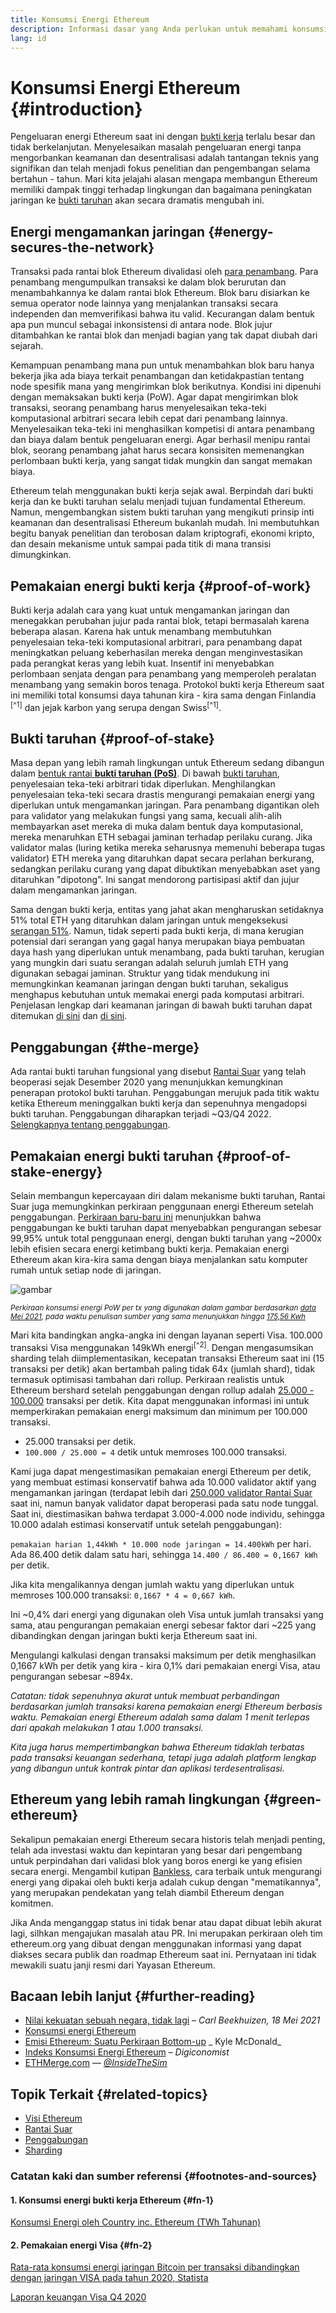 ```yaml
---
title: Konsumsi Energi Ethereum
description: Informasi dasar yang Anda perlukan untuk memahami konsumsi energi Ethereum.
lang: id
---
```


# Konsumsi Energi Ethereum {#introduction}

Pengeluaran energi Ethereum saat ini dengan [bukti kerja](/developers/docs/consensus-mechanisms/#proof-of-work) terlalu besar dan tidak berkelanjutan. Menyelesaikan masalah pengeluaran energi tanpa mengorbankan keamanan dan desentralisasi adalah tantangan teknis yang signifikan dan telah menjadi fokus penelitian dan pengembangan selama bertahun - tahun. Mari kita jelajahi alasan mengapa membangun Ethereum memiliki dampak tinggi terhadap lingkungan dan bagaimana peningkatan jaringan ke [bukti taruhan](/developers/docs/consensus-mechanisms/pos) akan secara dramatis mengubah ini.

## Energi mengamankan jaringan {#energy-secures-the-network}

Transaksi pada rantai blok Ethereum divalidasi oleh [para penambang](/developers/docs/consensus-mechanisms/pow/mining). Para penambang mengumpulkan transaksi ke dalam blok berurutan dan menambahkannya ke dalam rantai blok Ethereum. Blok baru disiarkan ke semua operator node lainnya yang menjalankan transaksi secara independen dan memverifikasi bahwa itu valid. Kecurangan dalam bentuk apa pun muncul sebagai inkonsistensi di antara node. Blok jujur ditambahkan ke rantai blok dan menjadi bagian yang tak dapat diubah dari sejarah.

Kemampuan penambang mana pun untuk menambahkan blok baru hanya bekerja jika ada biaya terkait penambangan dan ketidakpastian tentang node spesifik mana yang mengirimkan blok berikutnya. Kondisi ini dipenuhi dengan memaksakan bukti kerja (PoW). Agar dapat mengirimkan blok transaksi, seorang penambang harus menyelesaikan teka-teki komputasional arbitrari secara lebih cepat dari penambang lainnya. Menyelesaikan teka-teki ini menghasilkan kompetisi di antara penambang dan biaya dalam bentuk pengeluaran energi. Agar berhasil menipu rantai blok, seorang penambang jahat harus secara konsisiten memenangkan perlombaan bukti kerja, yang sangat tidak mungkin dan sangat memakan biaya.

Ethereum telah menggunakan bukti kerja sejak awal. Berpindah dari bukti kerja dan ke bukti taruhan selalu menjadi tujuan fundamental Ethereum. Namun, mengembangkan sistem bukti taruhan yang mengikuti prinsip inti keamanan dan desentralisasi Ethereum bukanlah mudah. Ini membutuhkan begitu banyak penelitian dan terobosan dalam kriptografi, ekonomi kripto, dan desain mekanisme untuk sampai pada titik di mana transisi dimungkinkan.

## Pemakaian energi bukti kerja {#proof-of-work}

Bukti kerja adalah cara yang kuat untuk mengamankan jaringan dan menegakkan perubahan jujur pada rantai blok, tetapi bermasalah karena beberapa alasan. Karena hak untuk menambang membutuhkan penyelesaian teka-teki komputasional arbitrari, para penambang dapat meningkatkan peluang keberhasilan mereka dengan menginvestasikan pada perangkat keras yang lebih kuat. Insentif ini menyebabkan perlombaan senjata dengan para penambang yang memperoleh peralatan menambang yang semakin boros tenaga. Protokol bukti kerja Ethereum saat ini memiliki total konsumsi daya tahunan kira - kira sama dengan Finlandia <sup>[^1]</sup> dan jejak karbon yang serupa dengan Swiss<sup>[^1]</sup>.

## Bukti taruhan {#proof-of-stake}

Masa depan yang lebih ramah lingkungan untuk Ethereum sedang dibangun dalam [bentuk rantai **bukti taruhan (PoS)**](/roadmap/beacon-chain/). Di bawah [bukti taruhan](/developers/docs/consensus-mechanisms/pos/), penyelesaian teka-teki arbitrari tidak diperlukan. Menghilangkan penyelesaian teka-teki secara drastis mengurangi pemakaian energi yang diperlukan untuk mengamankan jaringan. Para penambang digantikan oleh para validator yang melakukan fungsi yang sama, kecuali alih-alih membayarkan aset mereka di muka dalam bentuk daya komputasional, mereka menaruhkan ETH sebagai jaminan terhadap perilaku curang. Jika validator malas (luring ketika mereka seharusnya memenuhi beberapa tugas validator) ETH mereka yang ditaruhkan dapat secara perlahan berkurang, sedangkan perilaku curang yang dapat dibuktikan menyebabkan aset yang ditaruhkan "dipotong". Ini sangat mendorong partisipasi aktif dan jujur dalam mengamankan jaringan.

Sama dengan bukti kerja, entitas yang jahat akan mengharuskan setidaknya 51% total ETH yang ditaruhkan dalam jaringan untuk mengeksekusi [serangan 51%](/glossary/#51-attack). Namun, tidak seperti pada bukti kerja, di mana kerugian potensial dari serangan yang gagal hanya merupakan biaya pembuatan daya hash yang diperlukan untuk menambang, pada bukti taruhan, kerugian yang mungkin dari suatu serangan adalah seluruh jumlah ETH yang digunakan sebagai jaminan. Struktur yang tidak mendukung ini memungkinkan keamanan jaringan dengan bukti taruhan, sekaligus menghapus kebutuhan untuk memakai energi pada komputasi arbitrari. Penjelasan lengkap dari keamanan jaringan di bawah bukti taruhan dapat ditemukan [di sini](/developers/docs/consensus-mechanisms/pos/) dan [di sini](https://vitalik.eth.limo/general/2017/12/31/pos_faq.html).

## Penggabungan {#the-merge}

Ada rantai bukti taruhan fungsional yang disebut [Rantai Suar](/roadmap/beacon-chain/) yang telah beoperasi sejak Desember 2020 yang menunjukkan kemungkinan penerapan protokol bukti taruhan. Penggabungan merujuk pada titik waktu ketika Ethereum meninggalkan bukti kerja dan sepenuhnya mengadopsi bukti taruhan. Penggabungan diharapkan terjadi ~Q3/Q4 2022. [Selengkapnya tentang penggabungan](/roadmap/merge/).

## Pemakaian energi bukti taruhan {#proof-of-stake-energy}

Selain membangun kepercayaan diri dalam mekanisme bukti taruhan, Rantai Suar juga memungkinkan perkiraan penggunaan energi Ethereum setelah penggabungan. [Perkiraan baru-baru ini](https://blog.ethereum.org/2021/05/18/country-power-no-more/) menunjukkan bahwa penggabungan ke bukti taruhan dapat menyebabkan pengurangan sebesar 99,95% untuk total penggunaan energi, dengan bukti taruhan yang ~2000x lebih efisien secara energi ketimbang bukti kerja. Pemakaian energi Ethereum akan kira-kira sama dengan biaya menjalankan satu komputer rumah untuk setiap node di jaringan.

![gambar](energy_use_per_transaction.png)

<p style={{ textAlign: "center" }}><small><i>Perkiraan konsumsi energi PoW per tx yang digunakan dalam gambar berdasarkan <a href="https://blog.ethereum.org/2021/05/18/country-power-no-more/" target="_blank" rel="noopener noreferrer">data Mei 2021</a>, pada waktu penulisan sumber yang sama menunjukkan hingga <a href="https://digiconomist.net/ethereum-energy-consumption" target="_blank" rel="noopener noreferrer">175,56 Kwh</a></i></small></p>

Mari kita bandingkan angka-angka ini dengan layanan seperti Visa. 100.000 transaksi Visa menggunakan 149kWh energi<sup>[^2]</sup>. Dengan mengasumsikan sharding telah diimplementasikan, kecepatan transaksi Ethereum saat ini (15 transaksi per detik) akan bertambah paling tidak 64x (jumlah shard), tidak termasuk optimisasi tambahan dari rollup. Perkiraan realistis untuk Ethereum bershard setelah penggabungan dengan rollup adalah [25.000 - 100.000](https://twitter.com/VitalikButerin/status/1312905884549300224?s=20) transaksi per detik. Kita dapat menggunakan informasi ini untuk memperkirakan pemakaian energi maksimum dan minimum per 100.000 transaksi.

- 25.000 transaksi per detik.
- `100.000 / 25.000 = 4` detik untuk memroses 100.000 transaksi.

Kami juga dapat mengestimasikan pemakaian energi Ethereum per detik, yang membuat estimasi konservatif bahwa ada 10.000 validator aktif yang mengamankan jaringan (terdapat lebih dari [250.000 validator Rantai Suar](https://beaconscan.com/) saat ini, namun banyak validator dapat beroperasi pada satu node tunggal. Saat ini, diestimasikan bahwa terdapat 3.000-4.000 node individu, sehingga 10.000 adalah estimasi konservatif untuk setelah penggabungan):

`pemakaian harian 1,44kWh * 10.000 node jaringan = 14.400kWh` per hari. Ada 86.400 detik dalam satu hari, sehingga `14.400 / 86.400 = 0,1667 kWh` per detik.

Jika kita mengalikannya dengan jumlah waktu yang diperlukan untuk memroses 100.000 transaksi: `0,1667 * 4 = 0,667 kWh`.

Ini ~0,4% dari energi yang digunakan oleh Visa untuk jumlah transaksi yang sama, atau pengurangan pemakaian energi sebesar faktor dari ~225 yang dibandingkan dengan jaringan bukti kerja Ethereum saat ini.

Mengulangi kalkulasi dengan transaksi maksimum per detik menghasilkan 0,1667 kWh per detik yang kira - kira 0,1% dari pemakaian energi Visa, atau pengurangan sebesar ~894x.

_Catatan: tidak sepenuhnya akurat untuk membuat perbandingan berdasarkan jumlah transaksi karena pemakaian energi Ethereum berbasis waktu. Pemakaian energi Ethereum adalah sama dalam 1 menit terlepas dari apakah melakukan 1 atau 1.000 transaksi._

_Kita juga harus mempertimbangkan bahwa Ethereum tidaklah terbatas pada transaksi keuangan sederhana, tetapi juga adalah platform lengkap yang dibangun untuk kontrak pintar dan aplikasi terdesentralisasi._

## Ethereum yang lebih ramah lingkungan {#green-ethereum}

Sekalipun pemakaian energi Ethereum secara historis telah menjadi penting, telah ada investasi waktu dan kepintaran yang besar dari pengembang untuk perpindahan dari validasi blok yang boros energi ke yang efisien secara energi. Mengambil kutipan [Bankless](http://podcast.banklesshq.com/), cara terbaik untuk mengurangi energi yang dipakai oleh bukti kerja adalah cukup dengan "mematikannya", yang merupakan pendekatan yang telah diambil Ethereum dengan komitmen.

<InfoBanner emoji=":evergreen_tree:">
  Jika Anda menganggap status ini tidak benar atau dapat dibuat lebih akurat lagi, silhkan mengajukan masalah atau PR. Ini merupakan perkiraan oleh tim ethereum.org yang dibuat dengan menggunakan informasi yang dapat diakses secara publik dan roadmap Ethereum saat ini. Pernyataan ini tidak mewakili suatu janji resmi dari Yayasan Ethereum.
</InfoBanner>

## Bacaan lebih lanjut {#further-reading}

- [Nilai kekuatan sebuah negara, tidak lagi](https://blog.ethereum.org/2021/05/18/country-power-no-more/) – _Carl Beekhuizen, 18 Mei 2021_
- [Konsumsi energi Ethereum](https://mirror.xyz/jmcook.eth/ODpCLtO4Kq7SCVFbU4He8o8kXs418ZZDTj0lpYlZkR8)
- [Emisi Ethereum: Suatu Perkiraan Bottom-up](https://kylemcdonald.github.io/ethereum-emissions/) _ Kyle McDonald_
- [Indeks Konsumsi Energi Ethereum](https://digiconomist.net/ethereum-energy-consumption/) – _Digiconomist_
- [ETHMerge.com](https://ethmerge.com/) — *[@InsideTheSim](https://twitter.com/InsideTheSim)*

## Topik Terkait {#related-topics}

- [Visi Ethereum](/roadmap/vision/)
- [Rantai Suar](/roadmap/beacon-chain)
- [Penggabungan](/roadmap/merge/)
- [Sharding](/roadmap/beacon-chain/)

### Catatan kaki dan sumber referensi {#footnotes-and-sources}

#### 1. Konsumsi energi bukti kerja Ethereum {#fn-1}

[Konsumsi Energi oleh Country inc. Ethereum (TWh Tahunan)](https://digiconomist.net/ethereum-energy-consumption)

#### 2. Pemakaian energi Visa {#fn-2}

[Rata-rata konsumsi energi jaringan Bitcoin per transaksi dibandingkan dengan jaringan VISA pada tahun 2020, Statista](https://www.statista.com/statistics/881541/bitcoin-energy-consumption-transaction-comparison-visa/)

[Laporan keuangan Visa Q4 2020](https://s1.q4cdn.com/050606653/files/doc_financials/2020/q4/Visa-Inc.-Q4-2020-Operational-Performance-Data.pdf)
